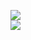 [![](https://img.shields.io/badge/Made%20With-Github%20Spray-lightgrey.svg?style=for-the-badge&logo=github)](https://github.com/Annihil/github-spray#1815)  
[![](https://i.imgur.com/2DrTn0Z.gif)](https://github.com/Annihil/github-spray)
